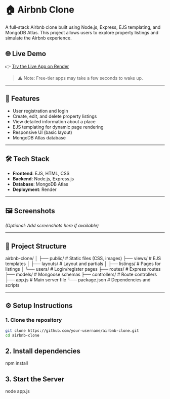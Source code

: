 # 🏠 Airbnb Clone

A full-stack Airbnb clone built using Node.js, Express, EJS templating, and MongoDB Atlas. This project allows users to explore property listings and simulate the Airbnb experience.

## 🌐 Live Demo

👉 [Try the Live App on Render](https://airbnb-clone-9czz.onrender.com/)

> ⚠️ Note: Free-tier apps may take a few seconds to wake up.

---

## 🚀 Features

- User registration and login
- Create, edit, and delete property listings
- View detailed information about a place
- EJS templating for dynamic page rendering
- Responsive UI (basic layout)
- MongoDB Atlas database

---

## 🛠 Tech Stack

- **Frontend**: EJS, HTML, CSS
- **Backend**: Node.js, Express.js
- **Database**: MongoDB Atlas
- **Deployment**: Render

---

## 🖼️ Screenshots

_(Optional: Add screenshots here if available)_

---

## 📁 Project Structure

airbnb-clone/
│
├── public/ # Static files (CSS, images)
├── views/ # EJS templates
│ ├── layouts/ # Layout and partials
│ ├── listings/ # Pages for listings
│ └── users/ # Login/register pages
├── routes/ # Express routes
├── models/ # Mongoose schemas
├── controllers/ # Route controllers
├── app.js # Main server file
└── package.json # Dependencies and scripts

---

## ⚙️ Setup Instructions

### 1. Clone the repository

```bash
git clone https://github.com/your-username/airbnb-clone.git
cd airbnb-clone
```
## 2. Install dependencies
npm install

## 3. Start the Server
node app.js
